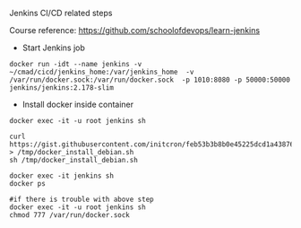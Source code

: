 Jenkins CI/CD related steps

Course reference: https://github.com/schoolofdevops/learn-jenkins

- Start Jenkins job

```
docker run -idt --name jenkins -v ~/cmad/cicd/jenkins_home:/var/jenkins_home  -v /var/run/docker.sock:/var/run/docker.sock  -p 1010:8080 -p 50000:50000 jenkins/jenkins:2.178-slim
```

- Install docker inside container

```
docker exec -it -u root jenkins sh

curl https://gist.githubusercontent.com/initcron/feb53b3b8b0e45225dcd1a438768ec81/raw/2d0c93db8dec1621068309fff6d422e685f66f74/docker_install_debian.sh > /tmp/docker_install_debian.sh
sh /tmp/docker_install_debian.sh

docker exec -it jenkins sh
docker ps

#if there is trouble with above step
docker exec -it -u root jenkins sh
chmod 777 /var/run/docker.sock
```